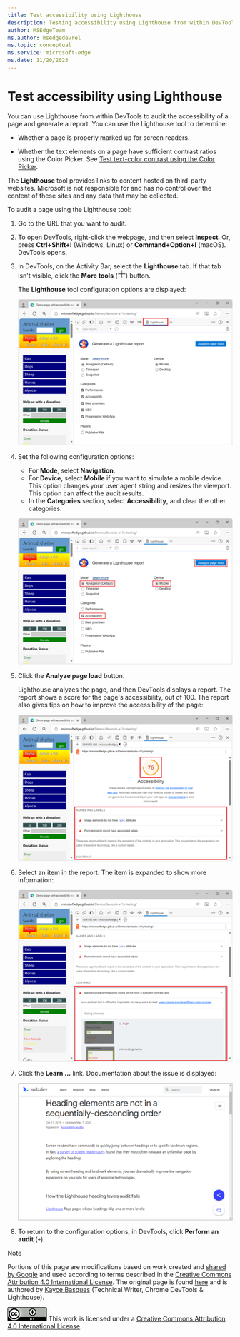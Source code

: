 ```yaml
---
title: Test accessibility using Lighthouse
description: Testing accessibility using Lighthouse from within DevTools.
author: MSEdgeTeam
ms.author: msedgedevrel
ms.topic: conceptual
ms.service: microsoft-edge
ms.date: 11/20/2023
---
```

<!-- this article was created on 05/11/2021 by moving a section out from the "Accessibility reference" article (reference.md) -->
<!-- Copyright Kayce Basques

   Licensed under the Apache License, Version 2.0 (the "License");
   you may not use this file except in compliance with the License.
   You may obtain a copy of the License at

       https://www.apache.org/licenses/LICENSE-2.0

   Unless required by applicable law or agreed to in writing, software
   distributed under the License is distributed on an "AS IS" BASIS,
   WITHOUT WARRANTIES OR CONDITIONS OF ANY KIND, either express or implied.
   See the License for the specific language governing permissions and
   limitations under the License.  -->
# Test accessibility using Lighthouse

You can use Lighthouse from within DevTools to audit the accessibility of a page and generate a report. You can use the Lighthouse tool to determine:

*  Whether a page is properly marked up for screen readers.

*  Whether the text elements on a page have sufficient contrast ratios using the Color Picker. See [Test text-color contrast using the Color Picker](color-picker.md).

The **Lighthouse** tool provides links to content hosted on third-party websites.  Microsoft is not responsible for and has no control over the content of these sites and any data that may be collected.

To audit a page using the Lighthouse tool:

1. Go to the URL that you want to audit.

1. To open DevTools, right-click the webpage, and then select **Inspect**.  Or, press **Ctrl+Shift+I** (Windows, Linux) or **Command+Option+I** (macOS).  DevTools opens.

1. In DevTools, on the Activity Bar, select the **Lighthouse** tab.  If that tab isn't visible, click the **More tools** (![More tools icon](./lighthouse-images/more-tools-icon.png)) button.

   The **Lighthouse** tool configuration options are displayed:

   ![The Lighthouse tool configuration screen](./lighthouse-images/accessibility-lighthouse.png)

1. Set the following configuration options:

   * For **Mode**, select **Navigation**.
   * For **Device**, select **Mobile** if you want to simulate a mobile device.  This option changes your user agent string and resizes the viewport.  This option can affect the audit results.
   * In the **Categories** section, select **Accessibility**, and clear the other categories:

   ![The configuration options to use](./lighthouse-images/configuration-options.png)

1. Click the **Analyze page load** button.

   Lighthouse analyzes the page, and then DevTools displays a report.  The report shows a score for the page's accessibility, out of 100.  The report also gives tips on how to improve the accessibility of the page:

   ![A Lighthouse report for the Accessibility category](./lighthouse-images/accessibility-lighthouse-result.png)

1. Select an item in the report.  The item is expanded to show more information:

   ![An expanded issue in a Lighthouse report](./lighthouse-images/accessibility-lighthouse-result-issue-expanded.png)

1. Click the **Learn ...** link.  Documentation about the issue is displayed:

   ![View the documentation of an issue](./lighthouse-images/accessibility-web-dev-accessibility-audits-learn-more.png)

1. To return to the configuration options, in DevTools, click **Perform an audit** (`+`).


<!-- ====================================================================== -->
> [!NOTE]
> Portions of this page are modifications based on work created and [shared by Google](https://developers.google.com/terms/site-policies) and used according to terms described in the [Creative Commons Attribution 4.0 International License](https://creativecommons.org/licenses/by/4.0).
> The original page is found [here](https://developer.chrome.com/docs/devtools/accessibility/reference/) and is authored by [Kayce Basques](https://developers.google.com/web/resources/contributors/kaycebasques) (Technical Writer, Chrome DevTools \& Lighthouse).

[![Creative Commons License](../../media/cc-logo/88x31.png)](https://creativecommons.org/licenses/by/4.0)
This work is licensed under a [Creative Commons Attribution 4.0 International License](https://creativecommons.org/licenses/by/4.0).
